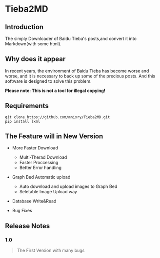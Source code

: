 # Tieba2MD

## Introduction

The simply Downloader of Baidu Tieba's posts,and convert it into Markdown(with some html).

## Why does it appear
In recent years, the environment of Baidu Tieba has become worse and worse, and it is necessary to back up some of the precious posts. And this software is designed to solve this problem.

**Please note: This is not a tool for illegal copying!**

## Requirements

```shell
git clone https://github.com/mnixry/Tieba2MD.git
pip install lxml
```

## The Feature will in New Version
- More Faster Download
    - Multi-Therad Download
    - Faster Proccessing
    - Better Error handling

- Graph Bed Automatic upload
    - Auto download and upload images to Graph Bed
    - Seletable Image Upload way

- Database Write&Read

- Bug Fixes

## Release Notes
### 1.0
>The First Version with many bugs